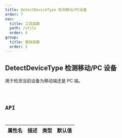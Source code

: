 ```yaml
---
title: DetectDeviceType 检测移动/PC设备
order: 7
nav:
  title: 工具函数
  path: /utils
  order: 4
group:
  title: 基础函数
  order: 1
---
```


## DetectDeviceType 检测移动/PC 设备

用于检测当前设备为移动端还是 PC 端。

<code src='./demos/index.tsx' />

## API

| 属性名 | 描述 | 类型 | 默认值 |
| ------ | ---- | ---- | ------ |
